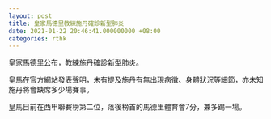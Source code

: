 ```yaml
---
layout: post
title: 皇家馬德里教練施丹確診新型肺炎
date: 2021-01-22 20:46:41.000000000 +08:00
categories: rthk
---
```


皇家馬德里公布，教練施丹確診新型肺炎。

皇馬在官方網站發表聲明，未有提及施丹有無出現病徵、身體狀況等細節，亦未知施丹將會缺席多少場賽事。

皇馬目前在西甲聯賽榜第二位，落後榜首的馬德里體育會7分，兼多踢一場。
